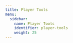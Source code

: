 ```yaml
---
title: Player Tools
menu:
  sidebar:
    name: Player Tools
    identifier: player-tools
    weight: 25
---
```

